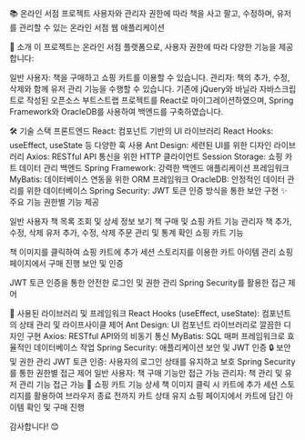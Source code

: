 📚 온라인 서점 프로젝트
사용자와 관리자 권한에 따라 책을 사고 팔고, 수정하며, 유저를 관리할 수 있는 온라인 서점 웹 애플리케이션

🌟 소개
이 프로젝트는 온라인 서점 플랫폼으로, 사용자 권한에 따라 다양한 기능을 제공합니다:

일반 사용자: 책을 구매하고 쇼핑 카트를 이용할 수 있습니다.
관리자: 책의 추가, 수정, 삭제와 함께 유저 관리 기능을 수행할 수 있습니다.
기존에 jQuery와 바닐라 자바스크립트로 작성된 오픈소스 부트스트랩 프로젝트를 React로 마이그레이션하였으며, Spring Framework와 OracleDB를 사용하여 백엔드를 구축하였습니다.

🛠 기술 스택
프론트엔드
React: 컴포넌트 기반의 UI 라이브러리
React Hooks: useEffect, useState 등 다양한 훅 사용
Ant Design: 세련된 UI를 위한 디자인 라이브러리
Axios: RESTful API 통신을 위한 HTTP 클라이언트
Session Storage: 쇼핑 카트 데이터 관리
백엔드
Spring Framework: 강력한 백엔드 애플리케이션 프레임워크
MyBatis: 데이터베이스 연동을 위한 ORM 프레임워크
OracleDB: 안정적인 데이터 관리를 위한 데이터베이스
Spring Security: JWT 토큰 인증 방식을 통한 보안 구현
✨ 주요 기능
권한별 기능 제공

일반 사용자
책 목록 조회 및 상세 정보 보기
책 구매 및 쇼핑 카트 기능
관리자
책 추가, 수정, 삭제
유저 추가, 수정, 삭제
주문 관리 및 통계 확인
쇼핑 카트 기능

책 이미지를 클릭하여 쇼핑 카트에 추가
세션 스토리지를 이용한 카트 아이템 관리
쇼핑 페이지에서 구매 진행
보안 및 인증

JWT 토큰 인증을 통한 안전한 로그인 및 권한 관리
Spring Security를 활용한 접근 제어

📌 사용된 라이브러리 및 프레임워크
React Hooks (useEffect, useState): 컴포넌트의 상태 관리 및 라이프사이클 제어
Ant Design: UI 컴포넌트 라이브러리로 깔끔한 디자인 구현
Axios: RESTful API와의 비동기 통신
MyBatis: SQL 매퍼 프레임워크로 효율적인 데이터베이스 작업
Spring Security: 애플리케이션 보안 및 JWT 인증
🔒 보안 및 권한 관리
JWT 토큰 인증: 사용자의 로그인 상태를 유지하고 보호
Spring Security를 통한 권한별 접근 제어
일반 사용자: 책 구매 기능만 접근 가능
관리자: 책 관리 및 유저 관리 기능 접근 가능
🛒 쇼핑 카트 기능 상세
책 이미지 클릭 시 카트에 추가
세션 스토리지를 활용하여 브라우저 종료 전까지 카트 상태 유지
쇼핑 페이지에서 카트에 담긴 아이템 확인 및 구매 진행


감사합니다! 😊
